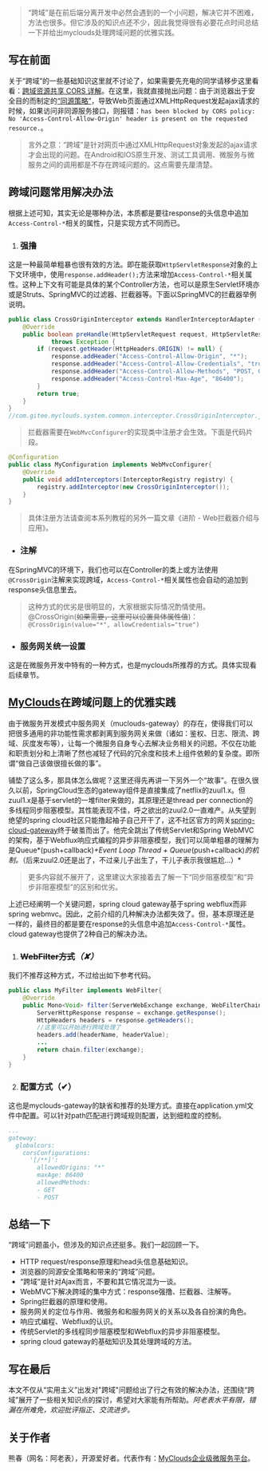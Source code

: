  > “跨域”是在前后端分离开发中必然会遇到的一个小问题，解决它并不困难，方法也很多。但它涉及的知识点还不少，因此我觉得很有必要花点时间总结一下并给出myclouds处理跨域问题的优雅实践。

## 写在前面
关于“跨域”的一些基础知识这里就不讨论了，如果需要先充电的同学请移步这里看看：[跨域资源共享 CORS 详解](http://www.ruanyifeng.com/blog/2016/04/cors.html)。在这里，我就直接抛出问题：由于浏览器出于安全目的而制定的[“同源策略”](http://www.ruanyifeng.com/blog/2016/04/same-origin-policy.html)，导致Web页面通过XMLHttpRequest发起ajax请求的时候，如果访问非同源服务接口，则报错：`has been blocked by CORS policy: No 'Access-Control-Allow-Origin' header is present on the requested resource.`。
> 言外之意：“跨域”是针对网页中通过XMLHttpRequest对象发起的ajax请求才会出现的问题。在Android和IOS原生开发、测试工具调用、微服务与微服务之间的调用都是不存在跨域问题的。这点需要先厘清楚。

## 跨域问题常用解决办法
根据上述可知，其实无论是哪种办法，本质都是要往response的头信息中追加`Access-Control-*`相关的属性，只是实现方式不同而已。

1. ### 强撸
这是一种最简单粗暴也很有效的方法。即在能获取`HttpServletResponse`对象的上下文环境中，使用`response.addHeader();`方法来增加`Access-Control-*`相关属性。这种上下文有可能是具体的某个Controller方法，也可以是原生Servlet环境亦或是Struts、SpringMVC的过滤器、拦截器等。下面以SpringMVC的拦截器举例说明。
``` java
public class CrossOriginInterceptor extends HandlerInterceptorAdapter {
	@Override
	public boolean preHandle(HttpServletRequest request, HttpServletResponse response, Object handler)
			throws Exception {
        if (request.getHeader(HttpHeaders.ORIGIN) != null) {
            response.addHeader("Access-Control-Allow-Origin", "*");
            response.addHeader("Access-Control-Allow-Credentials", "true");
            response.addHeader("Access-Control-Allow-Methods", "POST, GET, OPTIONS");
            response.addHeader("Access-Control-Max-Age", "86400");
        }
        return true;
    }
}
//com.gitee.myclouds.system.common.interceptor.CrossOriginInterceptor.java
```
> 拦截器需要在`WebMvcConfigurer`的实现类中注册才会生效。下面是代码片段。   
> 
``` java
@Configuration
public class MyConfiguration implements WebMvcConfigurer{
	@Override
	public void addInterceptors(InterceptorRegistry registry) {
		registry.addInterceptor(new CrossOriginInterceptor());
	}
}
```
> 具体注册方法请查阅本系列教程的另外一篇文章《进阶 - Web拦截器介绍与应用》。

- ### 注解
在SpringMVC的环境下，我们也可以在Controller的类上或方法使用`@CrossOrigin`注解来实现跨域，`Access-Control-*`相关属性也会自动的追加到response头信息里去。  
>这种方式的优劣是很明显的，大家根据实际情况酌情使用。@CrossOrigin(~~如果需要，这里可以设置具体属性值~~)：`@CrossOrigin(value="*", allowCredentials="true")`

- ### 服务网关统一设置
这是在微服务开发中特有的一种方式，也是myclouds所推荐的方式。具体实现看后续章节。

## [MyClouds](https://gitee.com/osworks/MyClouds)在跨域问题上的优雅实践
由于微服务开发模式中服务网关（muclouds-gateway）的存在，使得我们可以把很多通用的非功能性需求都剥离到服务网关来做（诸如：鉴权、日志、限流、跨域、灰度发布等），让每一个微服务自身专心去解决业务相关的问题。不仅在功能和职责划分和上清晰了然也减轻了代码的冗余度和技术上组件依赖的复杂度。即所谓“做自己该做很擅长做的事”。 
 
铺垫了这么多，那具体怎么做呢？这里还得先再讲一下另外一个“故事”。在很久很久以前，SpringCloud生态的gateway组件是直接集成了netflix的zuul1.x。但zuul1.x是基于servlet的一堆filter来做的，其原理还是thread per connection的多线程同步阻塞模型。其性能表现不佳，呼之欲出的zuul2.0一直难产。从失望到绝望的spring cloud社区只能撸起袖子自己开干了，这不社区官方的网关[spring-cloud-gateway](https://github.com/spring-cloud/spring-cloud-gateway)终于破茧而出了。他完全跳出了传统Servlet和Spring WebMVC的架构，基于Webflux响应式编程的异步非阻塞模型，我们可以简单粗暴的理解为是Queue*(push+callback)*+Event Loop Thread + Queue*(push+callback)*的机制。*（后来zuul2.0还是出了，不过亲儿子出生了，干儿子表示我很尴尬...）*
> 更多内容就不展开了，这里建议大家接着去了解一下“同步阻塞模型”和“异步非阻塞模型”的区别和优劣。

上述已经阐明一个关键问题，spring cloud gateway基于spring webflux而非spring webmvc。因此，之前介绍的几种解决办法都失效了。但，基本原理还是一样的，最终目的都是要在response的头信息中追加`Access-Control-*`属性。 cloud gateway也提供了2种自己的解决办法。

1. ### ~~WebFilter方式~~*（✘）*
我们不推荐这种方式，不过给出如下参考代码。
``` java
public class MyFilter implements WebFilter{
	@Override
	public Mono<Void> filter(ServerWebExchange exchange, WebFilterChain chain) {
		ServerHttpResponse response = exchange.getResponse();
		HttpHeaders headers = response.getHeaders();
		//这里可以开始进行跨域处理了
		headers.add(headerName, headerValue);
		...
		return chain.filter(exchange);
	}
}
```

2. ### 配置方式（✔）
这也是myclouds-gateway的缺省和推荐的处理方式。直接在application.yml文件中配置。可以针对path匹配进行跨域规则配置，达到细粒度的控制。  
``` yml
...
gateway:      
  globalcors:        
    corsConfigurations:
      '[/**]': 
        allowedOrigins: "*" 
        maxAge: 86400
        allowedMethods:
        - GET
        - POST
```

## 总结一下
“跨域”问题虽小，但涉及的知识点还挺多。我们一起回顾一下。
- HTTP request/response原理和head头信息基础知识。
- 浏览器的同源安全策略和带来的“跨域”问题。
- “跨域”是针对Ajax而言，不要和其它情况混为一谈。
- WebMVC下解决跨域的集中方式：response强撸、拦截器、注解等。
- Spring拦截器的原理和使用。
- 服务网关的定位与作用、微服务和和服务网关的关系以及各自扮演的角色。
- 响应式编程、Webflux的认识。
- 传统Servlet的多线程同步阻塞模型和Webflux的异步非阻塞模型。
- spring cloud gateway的基础知识及其处理跨域的方法。

## 写在最后
本文不仅从“实用主义”出发对"跨域"问题给出了行之有效的解决办法，还围绕“跨域”展开了一些相关知识点的探讨，希望对大家能有所帮助。*阿老表水平有限，错漏在所难免，欢迎批评指正、交流进步。*

## 关于作者
熊春（网名：阿老表），开源爱好者。代表作有：[MyClouds企业级微服务平台](https://gitee.com/osworks/MyClouds)。
